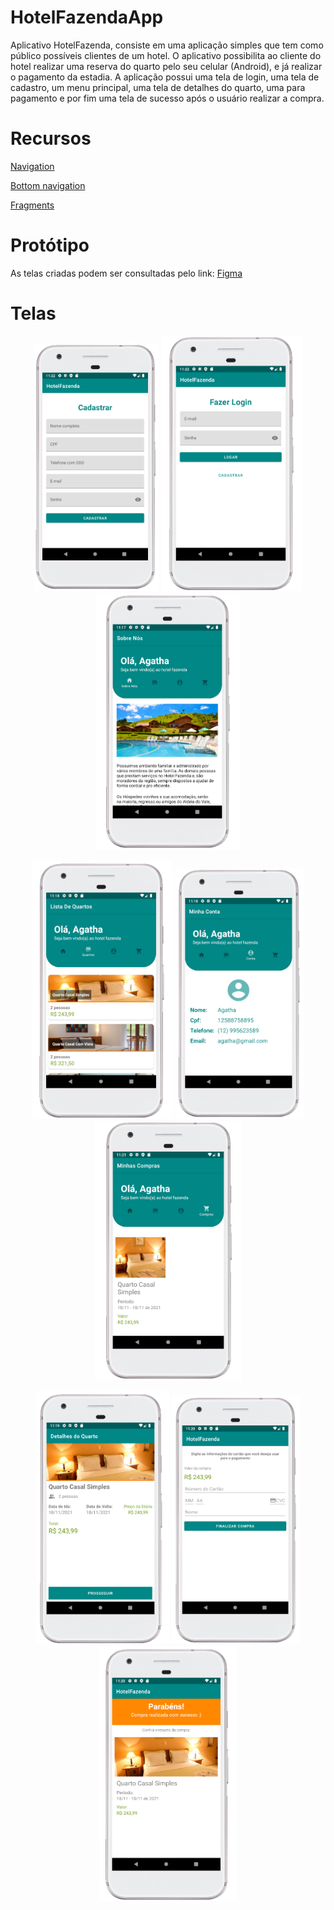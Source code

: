 # HotelFazendaApp
Aplicativo HotelFazenda, consiste em uma aplicação simples que tem como público possíveis clientes de um hotel. O aplicativo possibilita ao cliente do 
hotel realizar uma reserva do quarto pelo seu celular (Android), e já realizar o pagamento da estadia. A aplicação possui uma tela de login, uma tela de cadastro, um menu 
principal, uma tela de detalhes do quarto, uma para pagamento e por fim uma tela de sucesso após o usuário realizar a compra. 

<h1>Recursos</h1>

<p><a href="https://developer.android.com/guide/navigation">Navigation</a></p>
<p><a href="https://material.io/components/bottom-navigation/android">Bottom navigation</a></p>
<p><a href="https://developer.android.com/guide/fragments?gclid=CjwKCAiAs92MBhAXEiwAXTi25_aE2EUMV65u2A5FuQh6l7SOByipev6_2MZoinQAptjwXHgEGk7gzRoCgJIQAvD_BwE&gclsrc=aw.ds">
Fragments</a></p>

<h1>Protótipo</h1>
<p>As telas criadas podem ser consultadas pelo link: <a href="https://www.figma.com/file/t5F3z516dlNREKe7vWtU8Q/PIM-IV?node-id=0%3A1">Figma</a></p>

<h1>Telas</h1>

<p float="left" align="center">
<img src="https://github.com/Agatha886/HotelFazendaApp/blob/master/telas/cadastro.PNG" width="200">
<img src="https://github.com/Agatha886/HotelFazendaApp/blob/master/telas/login.PNG" width="225">
<img src="https://github.com/Agatha886/HotelFazendaApp/blob/master/telas/menu_sobre.PNG" width="230">
</p>

<p float="left" align="center">
<img src="https://github.com/Agatha886/HotelFazendaApp/blob/master/telas/menu_quartos.PNG" width="225">
<img src="https://github.com/Agatha886/HotelFazendaApp/blob/master/telas/menu_usuario.PNG" width="205">
<img src="https://github.com/Agatha886/HotelFazendaApp/blob/master/telas/menu_compras.PNG" width="235">
</p>

<p float="left" align="center">
<img src="https://github.com/Agatha886/HotelFazendaApp/blob/master/telas/detalhes_quarto.PNG" width="213">
<img src="https://github.com/Agatha886/HotelFazendaApp/blob/master/telas/pagamento.PNG" width="205">
<img src="https://github.com/Agatha886/HotelFazendaApp/blob/master/telas/compra_realizada.PNG" width="220">
</p>




